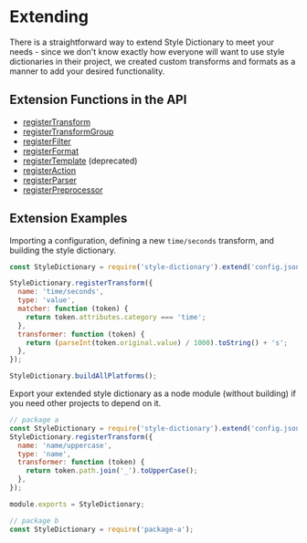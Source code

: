# Extending

There is a straightforward way to extend Style Dictionary to meet your needs - since we don't know exactly how everyone will want to use style dictionaries in their project, we created custom transforms and formats as a manner to add your desired functionality.

## Extension Functions in the API

- [registerTransform](api.md#registertransform)
- [registerTransformGroup](api.md#registertransformgroup)
- [registerFilter](api.md#registerfilter)
- [registerFormat](api.md#registerformat)
- [registerTemplate](api.md#registertemplate) (deprecated)
- [registerAction](api.md#registeraction)
- [registerParser](api.md#registerparser)
- [registerPreprocessor](api.md#registerpreprocessor)

## Extension Examples

Importing a configuration, defining a new `time/seconds` transform, and building the style dictionary.

```javascript
const StyleDictionary = require('style-dictionary').extend('config.json');

StyleDictionary.registerTransform({
  name: 'time/seconds',
  type: 'value',
  matcher: function (token) {
    return token.attributes.category === 'time';
  },
  transformer: function (token) {
    return (parseInt(token.original.value) / 1000).toString() + 's';
  },
});

StyleDictionary.buildAllPlatforms();
```

Export your extended style dictionary as a node module (without building) if you need other projects to depend on it.

```javascript
// package a
const StyleDictionary = require('style-dictionary').extend('config.json');
StyleDictionary.registerTransform({
  name: 'name/uppercase',
  type: 'name',
  transformer: function (token) {
    return token.path.join('_').toUpperCase();
  },
});

module.exports = StyleDictionary;

// package b
const StyleDictionary = require('package-a');
```
